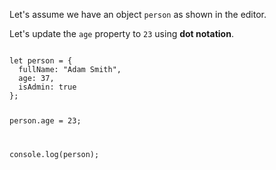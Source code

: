 Let's assume we have an object `person`
as shown in the editor.

Let's update the `age` property
to `23` using **dot notation**.

<Editor lang="javascript">
<code>
let person = {
  fullName: "Adam Smith",
  age: 37,
  isAdmin: true  
};

person.age = 23;

console.log(person);
</code>
</Editor>